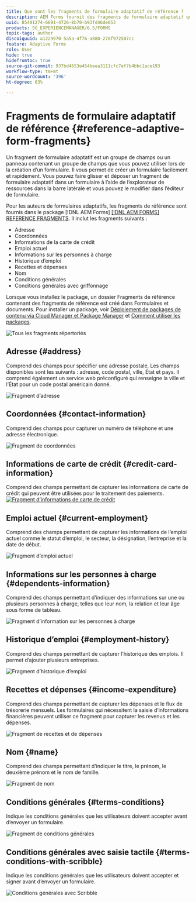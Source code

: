 ```yaml
---
title: Que sont les fragments de formulaire adaptatif de référence ?
description: AEM Forms fournit des fragments de formulaire adaptatif que vous pouvez utiliser comme ressources pour créer rapidement des formulaires.
uuid: 85401274-6691-4726-8b70-b93fd46de053
products: SG_EXPERIENCEMANAGER/6.5/FORMS
topic-tags: author
discoiquuid: a1229970-5a5a-4f76-a880-278f972587cc
feature: Adaptive Forms
role: User
hide: true
hidefromtoc: true
source-git-commit: 937bd4653e454beea3111cfc7ef7b4bbc1ace193
workflow-type: tm+mt
source-wordcount: '396'
ht-degree: 83%

---
```



# Fragments de formulaire adaptatif de référence {#reference-adaptive-form-fragments}

Un fragment de formulaire adaptatif est un groupe de champs ou un panneau contenant un groupe de champs que vous pouvez utiliser lors de la création d’un formulaire. Il vous permet de créer un formulaire facilement et rapidement. Vous pouvez faire glisser et déposer un fragment de formulaire adaptatif dans un formulaire à l’aide de l’explorateur de ressources dans la barre latérale et vous pouvez le modifier dans l’éditeur de formulaire.

Pour les auteurs de formulaires adaptatifs, les fragments de référence sont fournis dans le package [!DNL AEM Forms] [[!DNL AEM FORMS] REFERENCE FRAGMENTS](https://www.adobeaemcloud.com/fr/content/marketplace/marketplaceProxy.html?packagePath=/content/companies/public/adobe/packages/cq630/fd/AEM-FORMS-6.3-REFERENCE-FRAGMENTS). Il inclut les fragments suivants :

* Adresse
* Coordonnées
* Informations de la carte de crédit
* Emploi actuel
* Informations sur les personnes à charge
* Historique d’emploi
* Recettes et dépenses
* Nom
* Conditions générales
* Conditions générales avec griffonnage

Lorsque vous installez le package, un dossier Fragments de référence contenant des fragments de référence est créé dans Formulaires et documents. Pour installer un package, voir [Déploiement de packages de contenu via Cloud Manager et Package Manager](https://experienceleague.adobe.com/docs/experience-manager-cloud-service/implementing/deploying/overview.html?lang=fr#deploying-content-packages-via-cloud-manager-and-package-manager) et [Comment utiliser les packages](https://experienceleague.adobe.com/docs/experience-manager-65/administering/contentmanagement/package-manager.html?lang=fr).

![Tous les fragments répertoriés](assets/ootb-frags.png)

## Adresse {#address}

Comprend des champs pour spécifier une adresse postale. Les champs disponibles sont les suivants : adresse, code postal, ville, État et pays. Il comprend également un service web préconfiguré qui renseigne la ville et l’État pour un code postal américain donné.

![Fragment d’adresse](assets/address.png)

<!--[Click to enlarge

](assets/address-1.png)-->

## Coordonnées {#contact-information}

Comprend des champs pour capturer un numéro de téléphone et une adresse électronique.

![Fragment de coordonnées](assets/contact-info.png)

<!--[Click to enlarge

](assets/contact-info-1.png)-->

## Informations de carte de crédit {#credit-card-information}

Comprend des champs permettant de capturer les informations de carte de crédit qui peuvent être utilisées pour le traitement des paiements.
[![Fragment d’informations de carte de crédit](assets/cc-info.png)](assets/cc-info-1.png)

## Emploi actuel {#current-employment}

Comprend des champs permettant de capturer les informations de l’emploi actuel comme le statut d’emploi, le secteur, la désignation, l’entreprise et la date de début.

![Fragment d’emploi actuel](assets/current-emp.png)

<!--[Click to enlarge

](assets/current-emp-1.png)-->

## Informations sur les personnes à charge {#dependents-information}

Comprend des champs permettant d’indiquer des informations sur une ou plusieurs personnes à charge, telles que leur nom, la relation et leur âge sous forme de tableau.

![Fragment d’information sur les personnes à charge](assets/dependents-info.png)

<!--[Click to enlarge

](assets/dependents-info-1.png)-->

## Historique d’emploi {#employment-history}

Comprend des champs permettant de capturer l’historique des emplois. Il permet d’ajouter plusieurs entreprises.

![Fragment d’historique d’emploi](assets/emp-history.png)

<!--[Click to enlarge

](assets/emp-history-1.png)-->

## Recettes et dépenses {#income-expenditure}

Comprend des champs permettant de capturer les dépenses et le flux de trésorerie mensuels. Les formulaires qui nécessitent la saisie d’informations financières peuvent utiliser ce fragment pour capturer les revenus et les dépenses.

![Fragment de recettes et de dépenses](assets/income.png)

<!--[Click to enlarge

](assets/income-1.png)-->

## Nom {#name}

Comprend des champs permettant d’indiquer le titre, le prénom, le deuxième prénom et le nom de famille.

![Fragment de nom](assets/name.png)

<!--[Click to enlarge

](assets/name-1.png)-->

## Conditions générales {#terms-conditions}

Indique les conditions générales que les utilisateurs doivent accepter avant d’envoyer un formulaire.

![Fragment de conditions générales](assets/tnc.png)

<!--[Click to enlarge

](assets/tnc-1.png)-->

## Conditions générales avec saisie tactile {#terms-conditions-with-scribble}

Indique les conditions générales que les utilisateurs doivent accepter et signer avant d’envoyer un formulaire.

![Conditions générales avec Scribble](assets/tnc-scribble.png)

<!--[Click to enlarge

](assets/tnc-scribble-1.png)-->

